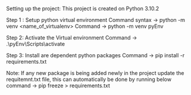 Setting up the project:
This project is created on Python 3.10.2

Step 1 : Setup python virtual environment
  Command syntax -> python -m venv <name_of_virtualenv>
  Command -> python -m venv pyEnv

Step 2: Activate the Virtual environment
 Command -> .\pyEnv\Scripts\activate 


Step 3: Install are dependent python packages
 Command -> pip install -r requirements.txt


Note:
 If any new package is being added newly in the project update the requitemnt.txt file, this can automatically be done by running below command
  -> pip freeze > requirements.txt